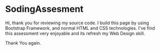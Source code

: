 # SodingAssesment

Hi, thank you for reviewing my source code. 
I build this page by using Bootstrap Framework, and normal HTML and CSS technologies.
I've find this assessment very enjoyable and its refresh my Web Design skill.

Thank You again. 